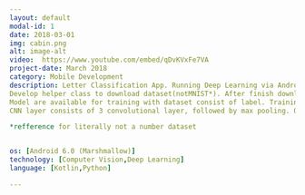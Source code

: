 ```yaml
---
layout: default
modal-id: 1
date: 2018-03-01
img: cabin.png
alt: image-alt
video:  https://www.youtube.com/embed/qDvKVxFe7VA
project-date: March 2018
category: Mobile Development
description: Letter Classification App. Running Deep Learning via Android Mobile. The app are able to classify A,B,C until J (10 letters).
Develop helper class to download dataset(notMNIST*). After finish downloading, it will be extract and saved in a folder.
Model are available for training with dataset consist of label. Training weights are saved to be used with Android app.
CNN layer consists of 3 convolutional layer, followed by max pooling. Optimizer Adam is used.

*refference for literally not a number dataset


os: [Android 6.0 (Marshmallow)]
technology: [Computer Vision,Deep Learning]
language: [Kotlin,Python]

---
```

